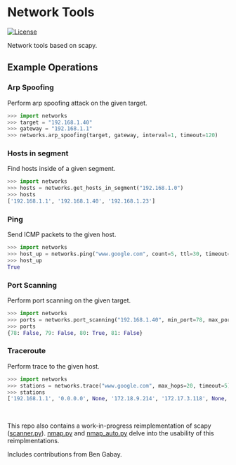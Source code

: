 # Network Tools

[![License](https://img.shields.io/github/license/adamalston/network-tools?color=blue)](LICENSE)

Network tools based on scapy.

## Example Operations

### Arp Spoofing
Perform arp spoofing attack on the given target.
```python
>>> import networks
>>> target = "192.168.1.40"
>>> gateway = "192.168.1.1"
>>> networks.arp_spoofing(target, gateway, interval=1, timeout=120)
```

### Hosts in segment
Find hosts inside of a given segment.
```python
>>> import networks
>>> hosts = networks.get_hosts_in_segment("192.168.1.0")
>>> hosts
['192.168.1.1', '192.168.1.40', '192.168.1.23']
```

### Ping
Send ICMP packets to the given host.
```python
>>> import networks
>>> host_up = networks.ping("www.google.com", count=5, ttl=30, timeout=5)
>>> host_up
True
```

### Port Scanning
Perform port scanning on the given target.
```python
>>> import networks
>>> ports = networks.port_scanning("192.168.1.40", min_port=78, max_port=81, timeout=30)
>>> ports
{78: False, 79: False, 80: True, 81: False}
```

### Traceroute
Perform trace to the given host.
```python
>>> import networks
>>> stations = networks.trace("www.google.com", max_hops=20, timeout=5)
>>> stations
['192.168.1.1', '0.0.0.0', None, '172.18.9.214', '172.17.3.118', None, None, '209.85.241.75', '172.217.18.100']
```

<br>

This repo also contains a work-in-progress reimplementation of scapy ([scanner.py](tools/scanner.py)). [nmap.py](tools/nmap.py) and [nmap_auto.py](tools/nmap_auto.py) delve into the usability of this reimplmentations.

Includes contributions from Ben Gabay.